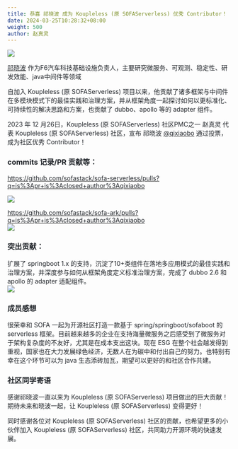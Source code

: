 ```yaml
---
title: 恭喜 祁晓波 成为 Koupleless (原 SOFAServerless) 优秀 Contributor！
date: 2024-03-25T10:28:32+08:00
weight: 500
author: 赵真灵
---
```


![](https://intranetproxy.alipay.com/skylark/lark/0/2024/png/149473/1727419190755-17af7040-1268-4206-9721-6094092f4139.png)

[<font style="color:rgb(31, 35, 40);">祁晓波</font>](https://github.com/qixiaobo)<font style="color:rgb(31, 35, 40);"> </font><font style="color:rgb(31, 35, 40);">作为F6汽车科技基础设施负责人，主要研究微服务、可观测、稳定性、研发效能、java中间件等领域</font>

<font style="color:rgb(31, 35, 40);">自加入 Koupleless (原 SOFAServerless) 项目以来，他贡献了诸多框架与中间件在多模块模式下的最佳实践和治理方案，并从框架角度一起探讨如何以更标准化、可持续性的解决思路和方案，也贡献了 dubbo、apollo 等的 adapter 组件。</font>

<font style="color:rgb(31, 35, 40);">2023 年 12 月26日，Koupleless (原 SOFAServerless) 社区PMC之一 赵真灵 代表 Koupleless (原 SOFAServerless) 社区，宣布 祁晓波</font><font style="color:rgb(31, 35, 40);"> </font>[<font style="color:rgb(31, 35, 40);">@qixiaobo</font>](https://github.com/qixiaobo)<font style="color:rgb(31, 35, 40);"> </font><font style="color:rgb(31, 35, 40);">通过投票，成为社区优秀 Contributor！</font>

### <font style="color:rgb(31, 35, 40);">commits 记录/PR 贡献等：</font>
[<font style="color:rgb(31, 35, 40);">https://github.com/sofastack/sofa-serverless/pulls?q=is%3Apr+is%3Aclosed+author%3Aqixiaobo</font>](https://github.com/sofastack/sofa-serverless/pulls?q=is%3Apr+is%3Aclosed+author%3Aqixiaobo)<font style="color:rgb(31, 35, 40);">  
</font>

![](https://intranetproxy.alipay.com/skylark/lark/0/2024/png/149473/1727419260641-0f08d99d-2726-4af0-9534-eb659d7c8527.png)

[<font style="color:rgb(31, 35, 40);">https://github.com/sofastack/sofa-ark/pulls?q=is%3Apr+is%3Aclosed+author%3Aqixiaobo</font>](https://github.com/sofastack/sofa-ark/pulls?q=is%3Apr+is%3Aclosed+author%3Aqixiaobo)<font style="color:rgb(31, 35, 40);">  
</font>![](https://intranetproxy.alipay.com/skylark/lark/0/2024/png/149473/1727418763098-5ec46423-4d35-4075-b642-4178151d94c1.png)

### <font style="color:rgb(31, 35, 40);">突出贡献：</font>
<font style="color:rgb(31, 35, 40);">扩展了 springboot 1.x 的支持，沉淀了10+类组件在落地多应用模式的最佳实践和治理方案，并深度参与如何从框架角度定义标准治理方案，完成了 dubbo 2.6 和 apollo 的 adapter 适配组件。  
</font>![](https://intranetproxy.alipay.com/skylark/lark/0/2024/png/149473/1727418765065-e4c961c3-3f07-462b-ac95-7316a21462ed.png)

### <font style="color:rgb(31, 35, 40);">成员感想</font>
<font style="color:rgb(31, 35, 40);">很荣幸和 SOFA 一起为开源社区打造一款基于 spring/springboot/sofaboot 的 serverless 框架。目前越来越多的企业在支持海量微服务之后感受到了微服务对于架构复杂度的不友好，尤其是在成本支出这块。现在 ESG 在整个社会越发得到重视，国家也在大力发展绿色经济，无数人在为碳中和付出自己的努力。也特别有幸在这个环节可以为 java 生态添砖加瓦，期望可以更好的和社区合作共建。</font>

### <font style="color:rgb(31, 35, 40);">社区同学寄语</font>
<font style="color:rgb(31, 35, 40);">感谢祁晓波一直以来为 Koupleless (原 SOFAServerless) 项目做出的巨大贡献！期待未来和晓波一起，让 Koupleless (原 SOFAServerless) 变得更好！</font>

<font style="color:rgb(31, 35, 40);">同时感谢各位对 Koupleless (原 SOFAServerless) 社区的贡献，也希望更多的小伙伴加入 Koupleless (原 SOFAServerless) 社区，共同助力开源环境的快速发展。</font>
